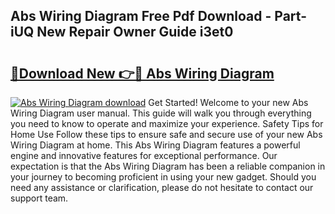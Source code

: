 ## Abs Wiring Diagram Free Pdf Download - Part-iUQ New Repair Owner Guide i3et0

# <h2><a href="http://dfsu9bz.blite.top/?on=Abs+Wiring+Diagram">🔗Download New 👉🔴 Abs Wiring Diagram</a></h2>

[![Abs Wiring Diagram download](https://i.imgur.com/lujVjoI.png)](http://dfsu9bz.blite.top/?on=Abs+Wiring+Diagram)
Get Started! Welcome to your new Abs Wiring Diagram user manual. This guide will walk you through everything you need to know to operate and maximize your experience. Safety Tips for Home Use Follow these tips to ensure safe and secure use of your new Abs Wiring Diagram at home. This Abs Wiring Diagram features a powerful engine and innovative features for exceptional performance. Our expectation is that the Abs Wiring Diagram has been a reliable companion in your journey to becoming proficient in using your new gadget. Should you need any assistance or clarification, please do not hesitate to contact our support team.
